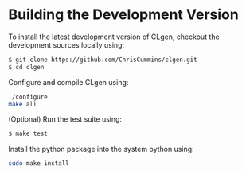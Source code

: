 # Building the Development Version

To install the latest development version of CLgen, checkout the development
sources locally using:

```sh
$ git clone https://github.com/ChrisCummins/clgen.git
$ cd clgen
```

Configure and compile CLgen using:

```sh
./configure
make all
```

(Optional) Run the test suite using:

```sh
$ make test
```

Install the python package into the system python using:

```sh
sudo make install
```
